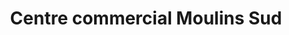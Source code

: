---
title: "Centre commercial Moulins Sud"
url: /moulins/centre-commercial-moulins-sud/
shop: centre commercial
---